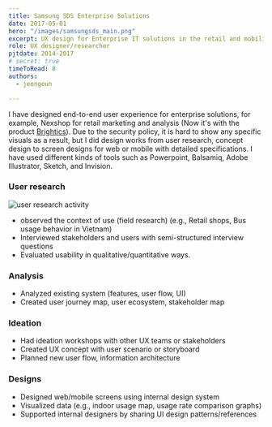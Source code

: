 ```yaml
---
title: Samsung SDS Enterprise Solutions
date: 2017-05-01
hero: "/images/samsungsds_main.png"
excerpt: UX design for Enterprise IT solutions in the retail and mobility industry.I have designed end-to-end user experience from field research to building information architecture and designing specific screens
role: UX designer/researcher
pjtdate: 2014-2017
# secret: true
timeToRead: 8
authors:
  - jeongeun

---
```

I have designed end-to-end user experience for enterprise solutions, for example, Nexshop for retail marketing and analysis (Now it's with the product [Brightics](https://www.samsungsds.com/eu/iot-platform/brightics-iot.html)). Due to the security policy, it is hard to show any specific visuals as a result, but I did design works from user research, concept design to screen designs for web or mobile with detailed specifications. I have used different kinds of tools such as Powerpoint, Balsamiq, Adobe Illustrator, Sketch, and Invision.

### User research
 ![user research activity](/images/samsungsds_research.png)

- observed the context of use (field research) (e.g., Retail shops, Bus usage behavior in Vietnam)
- Interviewed stakeholders and users with semi-structured interview questions
- Evaluated usability in qualitative/quantitative ways.

### Analysis

- Analyzed existing system (features, user flow, UI)
- Created user journey map, user ecosystem, stakeholder map

### Ideation

- Had ideation workshops with other UX teams or stakeholders
- Created UX concept with user scenario or storyboard
- Planned new user flow, information architecture

### Designs

- Designed web/mobile screens using internal design system
- Visualized data (e.g., indoor usage map, usage rate comparison graphs)
- Supported internal designers by sharing UI design patterns/references

